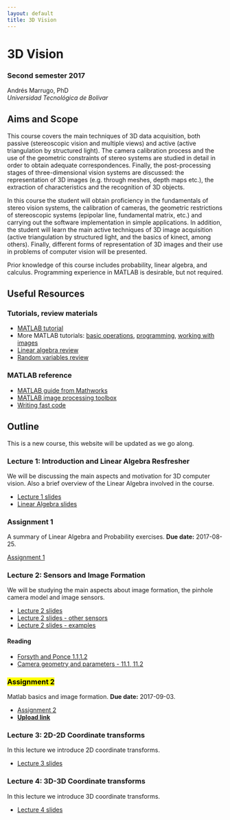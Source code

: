 ```yaml
---
layout: default
title: 3D Vision
---
```


# 3D Vision

### Second semester 2017

Andrés Marrugo, PhD       
*Universidad Tecnológica de Bolívar*

##  Aims and Scope

This course covers the main techniques of 3D data acquisition, both passive (stereoscopic vision and multiple views) and active (active triangulation by structured light). The camera calibration process and the use of the geometric constraints of stereo systems are studied in detail in order to obtain adequate correspondences. Finally, the post-processing stages of three-dimensional vision systems are discussed: the representation of 3D images (e.g. through meshes, depth maps etc.), the extraction of characteristics and the recognition of 3D objects.

In this course the student will obtain proficiency in the fundamentals of stereo vision systems, the calibration of cameras, the geometric restrictions of stereoscopic systems (epipolar line, fundamental matrix, etc.) and carrying out the software implementation in simple applications. In addition, the student will learn the main active techniques of 3D image acquisition (active triangulation by structured light, and the basics of kinect, among others). Finally, different forms of representation of 3D images and their use in problems of computer vision will be presented.

Prior knowledge of this course includes probability, linear algebra, and calculus. Programming experience in MATLAB is desirable, but not required.


<!-- This semester course is an introduction to computer vision. It is aimed at graduate students in the Faculty of Engineering. We will focus on the practical and theoretical aspects of techniques in computer vision. -->

<!-- At the end of the lectures, one would be able to:

- Have clear idea of challenges in computer vision due to increasing use in mobile applications.
- Understand many different computer vision algorithms and approaches.
- Implement computer vision algorithms for mid-level vision tasks. -->


## Useful Resources

### Tutorials, review materials

- [MATLAB tutorial](matlab.intro.html)
- More MATLAB tutorials: [basic operations][bo], [programming][pro], [working with images][wim]
- [Linear algebra review](http://www.cse.ucsd.edu/classes/wi05/cse252a/linear_algebra_review.pdf)
- [Random variables review](http://www.cse.ucsd.edu/classes/wi05/cse252a/random_var_review.pdf)
 
[bo]: matlab_ops_tutorial.m
[pro]:matlab_prog_tutorial.m
[wim]: matlab_image_tutorial.m

### MATLAB reference

- [MATLAB guide from Mathworks](http://www.mathworks.com/access/helpdesk/help/techdoc/matlab.html)
- [MATLAB image processing toolbox](http://www.mathworks.com/access/helpdesk/help/toolbox/images/)
- [Writing fast code](http://www.mathworks.com/matlabcentral/fileexchange/5685)


## Outline

This is a new course, this website will be updated as we go along.

### Lecture 1: Introduction and Linear Algebra Resfresher 

We will be discussing the main aspects and motivation for 3D computer vision. Also a brief overview of the Linear Algebra involved in the course.

- [Lecture 1 slides](https://www.dropbox.com/s/ebnty9s447enxsw/lec01_intro.pptx?dl=0)      
- [Linear Algebra slides](https://www.dropbox.com/s/7c3ntm6ohw6ld9w/cs131_linalg_review.pptx?dl=0)

### Assignment 1

A summary of Linear Algebra and Probability exercises. **Due date:** 2017-08-25.

[Assignment 1]({{site.url}}pdfs/a1.pdf)

### Lecture 2: Sensors and Image Formation

We will be studying the main aspects about image formation, the pinhole camera model and image sensors.

- [Lecture 2 slides](https://www.dropbox.com/s/i689m1hk7iuqdm0/lec02_SensorsAndImageFormation.pptx?dl=0) 
- [Lecture 2  slides - other sensors](https://www.dropbox.com/s/a05dzdgus3febaw/lec02a_OtherSensors.pptx?dl=0)      
- [Lecture 2 slides - examples](https://www.dropbox.com/s/566dawx0cetpkew/lec02_SensorsAndImageFormation-examples.pptx?dl=0)      

#### Reading

- [Forsyth and Ponce 1.1,1.2 ](https://www.dropbox.com/s/mfol1581hpd6fwy/Forsyth-Ponce-chapter-01.pdf?dl=0)
- [Camera geometry and parameters - 11.1, 11.2](https://www.dropbox.com/s/2olqadczmsoevo7/01-lectura-geometria-camaras.pdf?dl=0)


### <mark>Assignment 2</mark>

Matlab basics and image formation. **Due date:** 2017-09-03.

- [Assignment 2]({{site.url}}pdfs/a2.pdf)
- [**Upload link**](https://www.dropbox.com/request/7eDSQ1WB45O8NQrBEjb0)


### Lecture 3: 2D-2D Coordinate transforms

In this lecture we introduce 2D coordinate transforms.

- [Lecture 3 slides](https://www.dropbox.com/s/2vq3c0jemu94585/lec03-2Dto2DcoordinateTransforms.pdf?dl=0) 

### Lecture 4: 3D-3D Coordinate transforms

In this lecture we introduce 3D coordinate transforms.

- [Lecture 4 slides](https://www.dropbox.com/s/lpdrc7i5y3cpij5/lec04-3Dto3DTransforms.pdf?dl=0) 

<!--### Assignment 1

In this assignment you will study the basics of projective geometry. You will study the representations of points lines and planes, as well as transformations. **The assignment is due on 2016-09-02 at 11:00 pm.** The assignment and the data:

- [Assignment 1](computer-vision-assignment1.pdf)
- [Assignment data](assignment1data.zip)

[**Upload link**](https://www.dropbox.com/request/kcbzM88o03DyAlpOLBtb)

#### Supporting material

- [Lecture notes by Magnus Oskarsson](alllectures.pdf)
- [Homogeneous Coordinates and Transformations of the Plane](9781852338015-c1.pdf)
- [Projective Geometry and Transformations in 2D](Hartley-Zisserman-chapter-02.pdf)


### Lecture 3: Cameras

Cameras with lenses and properties. Thin lens formula, depth of field, field of view, and distorsions.

[Lecture 3 slides](https://www.dropbox.com/s/lmbqj877zpi8u7r/lec03_camera.pdf?dl=0)


### Lecture 4: Color

We will discuss the physics of color, human color perception and models of image color.

[Lecture 4 slides](https://www.dropbox.com/s/pr8pvn0pubdmj1j/lec04_color.pdf?dl=0)

#### Reading

- [Forsyth and Ponce 3rd chapter](https://www.dropbox.com/s/ggba6dvj9u1bcw8/Forsyth-Ponce-chapter-03.pdf?dl=0)

### Lecture 5: Linear Filtering

Linear filters, convolution kernel, smoothing and sharpening.

[Lecture 5 slides](https://www.dropbox.com/s/bii2lkpdl3y24rv/lec05_filter.pdf?dl=0)

#### Reading

- [Forsyth and Ponce 4th chapter](https://www.dropbox.com/s/oojl3uuwlj8mohk/Forsyth-Ponce-chapter-04.pdf?dl=0)

### Lecture 6: Frequency representation, pyramids and filter banks.

In this lecture we will discuss the different representation for images and the sampling problems.

[Lecture 6 slides - frequency](https://www.dropbox.com/s/02a64pfpd59m5xi/lec06_frequency.pdf?dl=0)
[Lecture 6 slides - pyramids](https://www.dropbox.com/s/ladbcvtrek4oro7/lec06_pyramids.pdf?dl=0)

#### Reading

- [Forsyth and Ponce 4th chapter](https://www.dropbox.com/s/oojl3uuwlj8mohk/Forsyth-Ponce-chapter-04.pdf?dl=0)

### <a name="QL1_6"></a> <mark>Questions Lectures 1-6</mark>

If you have worked out the lecture questions, please send them to the following [link.](https://www.dropbox.com/request/0giihDfxx7vb1O4rIDYz)

### Assignment 2

The goal of this assignment is to learn to work with images in MATLAB. **The assignment is due on 2016-09-24 at 11:59 pm.** The assignment and the data:

- [Assignment 2](assignment2)

[**Upload link**](https://www.dropbox.com/request/HNjyNE0MMbHMx0qeUMrX)

### Lecture 7: Edge Detection

We will introduce the general approach towards image edge detection.

[Lecture 7 slides](https://www.dropbox.com/s/jzgv403hpwe8uo1/lec06_edge.pdf?dl=0)

#### Reading

- [Forsyth and Ponce 5.1-5.2](https://www.dropbox.com/s/vzkm4sje4uvrpy7/Forsyth-Ponce-chapter-05-1-2.pdf?dl=0)

### Lecture 8: Corner Detection

We will introduce the general approach towards image edge detection.

[Lecture 8 slides](https://www.dropbox.com/s/ibgtdylezx72abz/lec08_corner.pdf?dl=0)
[Harris corner detector](harris.m)

#### Reading

- [Forsyth and Ponce 5.1-5.2](https://www.dropbox.com/s/52hempwwv2gbypn/Forsyth-Ponce-chapter-05-3.pdf?dl=0)

### Lecture 9: SIFT

In this lecture we will discuss Scale-Invariant Keypoints.

[Lecture 9 slides](https://www.dropbox.com/s/v60jegnvetck34u/lec09_sift.pdf?dl=0)

### Assignment 3

The goal of this assignment is to implement a Laplacian blob detector. **The assignment is due on 2016-10-22 at 11:59 pm.** The assignment and the data:

- [Assignment 3](assignment3)

[**Upload link**](https://www.dropbox.com/request/0fDrePHzilihx3YHBBP8)

### Lecture 10: Optical Flow

We will introduce motion estimation in computer vision.

[Lecture 10 slides](https://www.dropbox.com/s/6db7s4etomd0p21/lec10_optical_flow.pdf?dl=0)

#### Reading

- [Forsyth and Ponce 11.1](https://www.dropbox.com/s/1kmiy3gtli1i5xl/Forsyth-Ponce-chapter-11-1.pdf?dl=0)

### Lecture 11: Fitting

In this lecture we will discuss the main aspects of fitting data to a parametric model, especially under the assumption of noisy data.

[Lecture 11 slides](https://www.dropbox.com/s/dqx065cez99pim2/lec11_fitting.pdf?dl=0)

#### Reading

- [Forsyth and Ponce 10.2](https://www.dropbox.com/s/3ld7ayedcj4u2bz/Forsyth-Ponce-chapter-10.pdf?dl=0)
- [Forsyth and Ponce 22.1](https://www.dropbox.com/s/ufecs7h22109r1m/Forsyth-Ponce-chapter-22-1.pdf?dl=0)

### Lecture 12: Hough Transform

We continue on the topic of fitting, this time via the Hough Transform.

[Lecture 12 slides](https://www.dropbox.com/s/ts2azv8nxcdi9lt/lec12_hough.pdf?dl=0)

#### Reading

- [Forsyth and Ponce 10.1](https://www.dropbox.com/s/3ld7ayedcj4u2bz/Forsyth-Ponce-chapter-10.pdf?dl=0)

### Lecture 13: Alignment

Registration or alignment is the problem of finding a transformation that takes one dataset to another.

[Lecture 13 slides](https://www.dropbox.com/s/4u45v4jwiqztxzy/lec13_alignment.pptx?dl=0)

#### Reading

- [Forsyth and Ponce 12.1](https://www.dropbox.com/s/jkpze7ixos6jlpk/Forsyth-Ponce-chapter-12-1.pdf?dl=0)

### In class assignment 4

The goal of this assignment is to implement a naive RANSAC line fiting.
**The assignment is due on 2016-10-16 at 11:00 pm.**
The code:

- [Assignment](https://www.dropbox.com/sh/mxy8wde75c95s2q/AAAb8WnqKnrJCxA69gtCBWKwa?dl=0)

[**Upload link**](https://www.dropbox.com/request/NUR1i2bZ4CEW9G5a4hR3)

### Lecture 14: Calibration

Calibrating a single camera.

[Lecture 14 slides](https://www.dropbox.com/s/lj8md9yf7gzo4eh/lec14_calibration.pptx?dl=0)

#### Reading

- [Forsyth and Ponce 1st chapter](https://www.dropbox.com/s/mfol1581hpd6fwy/Forsyth-Ponce-chapter-01.pdf?dl=0)
- [Camera geometry and parameters](https://www.dropbox.com/s/2olqadczmsoevo7/01-lectura-geometria-camaras.pdf?dl=0)

### Lecture 15: Single-view Modeling

Measuring objects from a single image.

[Lecture 15 slides](https://www.dropbox.com/s/vwallrq77g7ilwk/lec15_single_view.pptx?dl=0)

#### Reading

- [Ch. 2 from Hoiem and Savarese book](https://www.dropbox.com/s/k00o70g24ucsu2k/3dscene_book_svg.pdf?dl=0)

### Lecture 16: Epipolar Geometry

Two or more cameras.

[Lecture 16 slides](https://www.dropbox.com/s/mxjj19geha1r3lu/lec16_epipolar.pptx?dl=0)

#### Reading

- [Forsyth and Ponce section 7.1](https://www.dropbox.com/s/52w4q1s7ysbg92n/Forsyth-Ponce-chapter-07-1-2.pdf?dl=0)


### <mark>Assignment 5</mark>

The goal of this assignment is to implement robust homography and fundamental matrix estimation to register pairs of images separated either by a 2D or 3D projective transformation. **The assignment is due on 2016-12-02 at 12:00 m.** The assignment and the data:

- [Assignment 5](assignment5)

[**Upload link**](https://www.dropbox.com/request/xC2aLa2w7hCGML1wKSqm)

#### Supporting material

- [Homography estimation](https://www.dropbox.com/s/eqdbgotv1n82yz1/ex1.pdf?dl=0)
- [Hartley and Zisserman - chapter 4](https://www.dropbox.com/s/ujqmwe6u8vrndr2/Richard%20Hartley%20Andrew%20Zisserman-Multiple%20View%20Geometry%20in%20Computer%20Vision%2C%202nd%20Edition%20%282004%29.pdf?dl=0)
 -->
